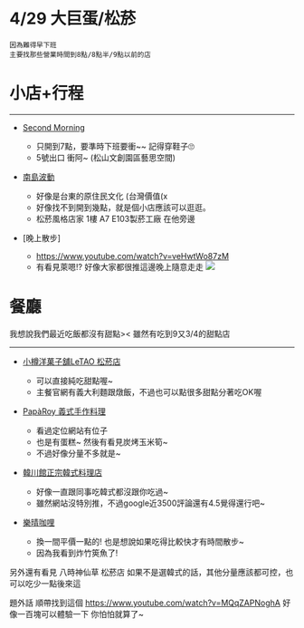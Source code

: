 # 4/29 大巨蛋/松菸

```python=
因為難得早下班
主要找那些營業時間到8點/8點半/9點以前的店

```
# 小店+行程
---
- [Second Morning](https://www.instagram.com/beauty321/reel/DH8bBiRTHQ9/)
    - 只開到7點，要準時下班要衝~~ 記得穿鞋子🙄
    - 5號出口 衝阿~ (松山文創園區藝思空間)
    
 - [南島波動](https://www.instagram.com/p/DHqIT55zdj8/?img_index=1)
    - 好像是台東的原住民文化 (台灣價值(x
    - 好像找不到開到幾點，就是個小店應該可以逛逛。
    - 松菸風格店家 1樓 A7 E103製菸工廠 在他旁邊

 
  - [晚上散步]
      - https://www.youtube.com/watch?v=veHwtWo87zM
      - 有看見萊嗯!? 好像大家都很推這邊晚上隨意走走
![](https://g0v.hackmd.io/_uploads/rkEkk89Jxe.png)
    
# 餐廳
我想說我們最近吃飯都沒有甜點>< 雖然有吃到9又3/4的甜點店


---
- [小樽洋菓子舖LeTAO 松菸店](https://tw.wamazing.com/media/article/a-3471/)
    - 可以直接純吃甜點喔~
    - 主餐官網有義大利麵跟燉飯，不過也可以點很多甜點分著吃OK喔
    

- [PapàRoy 義式手作料理](https://andrewprogames.com/paparoy-%E7%BE%A9%E5%BC%8F%E6%89%8B%E4%BD%9C%E6%96%99%E7%90%86%EF%BD%9C%E6%85%B6%E7%A5%9D%E8%80%81%E5%A9%86%E7%94%9F%E6%97%A5%EF%BC%81%E4%BF%A1%E7%BE%A9%E5%8D%80%E9%A2%A8%E6%A0%BC%E7%BE%A9%E5%BC%8F/)
    - 看過定位網站有位子
    - 也是有蛋糕~ 然後有看見炭烤玉米筍~
    - 不過好像分量不多就是~

- [韓川館正宗韓式料理店](https://andrewprogames.com/%E3%80%90%E9%9F%93%E5%B7%9D%E9%A4%A8%E6%AD%A3%E5%AE%97%E9%9F%93%E5%BC%8F%E6%96%99%E7%90%86%E5%BA%97%E3%80%91-%E4%BF%A1%E7%BE%A9%E5%8D%80%E6%9C%8D%E5%8B%99%E4%B8%8D%E9%8C%AF%E7%9A%84%E9%9F%93%E5%BC%8F/)
    - 好像一直跟同事吃韓式都沒跟你吃過~
    - 雖然網站沒特別推，不過google近3500評論還有4.5覺得還行吧~


- [樂晴咖哩](https://andrewprogames.com/%E4%BA%8C%E8%A8%AA%E6%A5%BD-%E3%82%89%E3%81%8F-raku%EF%BC%88%E6%A8%82%E6%99%B4%E5%92%96%E5%93%A9%EF%BC%89%EF%BD%9C2024%E5%B9%B4%E5%85%A8%E6%96%B0%E8%8F%9C%E8%89%B2%EF%BC%8C%E7%85%A5%E7%84%B6%E4%B8%80/)
    - 換一間平價一點的! 也是想說如果吃得比較快才有時間散步~
    - 因為我看到炸竹筴魚了!


另外還有看見 八時神仙草 松菸店
如果不是選韓式的話，其他分量應該都可控，也可以吃少一點後來這


題外話 順帶找到這個
https://www.youtube.com/watch?v=MQqZAPNoghA
好像一百塊可以體驗一下 你怕怕就算了~ 